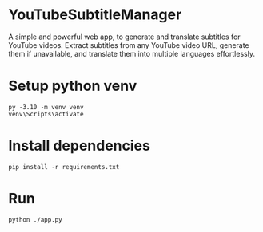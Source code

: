 # YouTubeSubtitleManager
A simple and powerful web app, to generate and translate subtitles for YouTube videos. Extract subtitles from any YouTube video URL, generate them if unavailable, and translate them into multiple languages effortlessly.

# Setup python venv

```
py -3.10 -m venv venv
venv\Scripts\activate
```

# Install dependencies

```
pip install -r requirements.txt
```

# Run

```
python ./app.py
```

